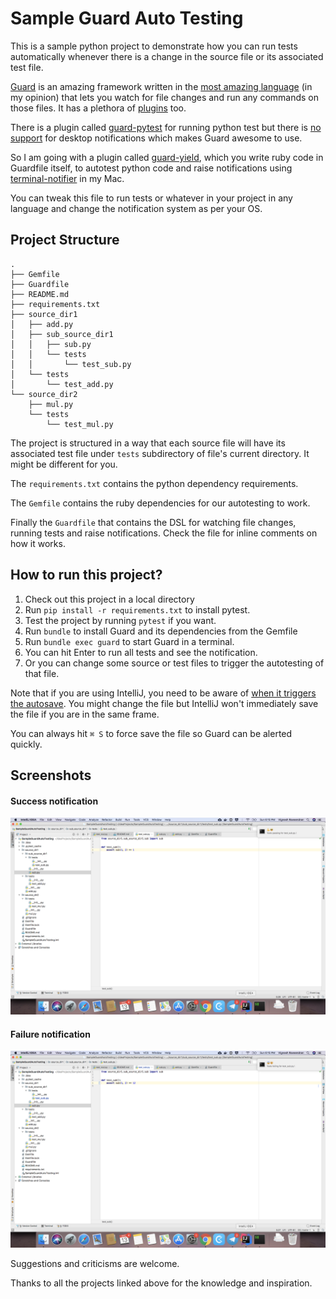 # Sample Guard Auto Testing

This is a sample python project to demonstrate how you can run tests automatically
whenever there is a change in the source file or its associated test file.

[Guard](https://github.com/guard/guard) is an amazing framework written in the 
[most amazing language](https://www.ruby-lang.org/en/) (in my opinion) that lets you 
watch for file changes and run any commands on those files. It has a plethora of [plugins](https://github.com/guard/guard/wiki/Guard-Plugins) too.

There is a plugin called [guard-pytest](https://github.com/kazufusa/guard-pytest) for running python test but there is 
[no support](https://github.com/kazufusa/guard-pytest/issues/3) for desktop notifications which makes Guard awesome to use.

So I am going with a plugin called [guard-yield](https://github.com/guard/guard-yield), which you write ruby code in Guardfile itself,
to autotest python code and raise notifications using [terminal-notifier](https://github.com/julienXX/terminal-notifier) in my Mac.

You can tweak this file to run tests or whatever in your project in any language and change the notification system as per your OS.

## Project Structure

```
.
├── Gemfile
├── Guardfile
├── README.md
├── requirements.txt
├── source_dir1
│   ├── add.py
│   ├── sub_source_dir1
│   │   ├── sub.py
│   │   └── tests
│   │       └── test_sub.py
│   └── tests
│       └── test_add.py
└── source_dir2
    ├── mul.py
    └── tests
        └── test_mul.py
```

The project is structured in a way that each source file will have its associated test file under `tests` subdirectory of file's current directory. It might be different for you.

The `requirements.txt` contains the python dependency requirements.

The `Gemfile` contains the ruby dependencies for our autotesting to work.

Finally the `Guardfile` that contains the DSL for watching file changes, running tests and raise notifications. Check the file for inline comments on how it works.


## How to run this project?

1. Check out this project in a local directory
2. Run `pip install -r requirements.txt` to install pytest.
3. Test the project by running `pytest` if you want.
4. Run `bundle` to install Guard and its dependencies from the Gemfile
5. Run `bundle exec guard` to start Guard in a terminal.
6. You can hit Enter to run all tests and see the notification.
7. Or you can change some source or test files to trigger the autotesting of that file.

Note that if you are using IntelliJ, you need to be aware of [when it triggers the autosave](https://www.jetbrains.com/help/idea/saving-and-reverting-changes.html). You might change the file but IntelliJ won't immediately save the file if you are in the same frame.

You can always hit `⌘ S` to force save the file so Guard can be alerted quickly.

## Screenshots

#### Success notification

![Success](/screenshots/success.png?raw=true "Screenshot for test success notification")

#### Failure notification

![Failure](/screenshots/failure.png?raw=true "Screenshot for test failure notification")



Suggestions and criticisms are welcome.

Thanks to all the projects linked above for the knowledge and inspiration.


